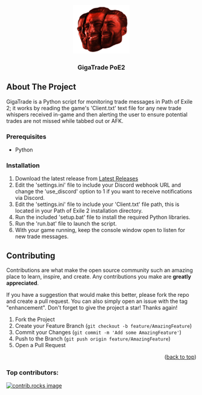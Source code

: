 <a id="readme-top"></a>
<!-- PROJECT LOGO -->
<br />
<div align="center">
  <a href="https://github.com/ImpliedThreat/GigaTrade-PoE2">
    <img src="images/gigavaal.png" alt="Logo" width="150" height="128">
  </a>

<h3 align="center">GigaTrade PoE2</h3>

</div>

<!-- ABOUT THE PROJECT -->
## About The Project

GigaTrade is a Python script for monitoring trade messages in Path of Exile 2; it works by reading the game's 'Client.txt' text file for any new trade whispers received in-game and then alerting the user to ensure potential trades are not missed while tabbed out or AFK.

### Prerequisites

* Python

### Installation

1. Download the latest release from [Latest Releases](https://github.com/ImpliedThreat/GigaTrade-PoE2/releases)
2. Edit the 'settings.ini' file to include your Discord webhook URL and change the 'use_discord' option to 1 if you want to receive notifications via Discord.
3. Edit the 'settings.ini' file to include your 'Client.txt' file path, this is located in your Path of Exile 2 installation directory.
4. Run the included 'setup.bat' file to install the required Python libraries.
5. Run the 'run.bat' file to launch the script.
6. With your game running, keep the console window open to listen for new trade messages.

<!-- CONTRIBUTING -->
## Contributing

Contributions are what make the open source community such an amazing place to learn, inspire, and create. Any contributions you make are **greatly appreciated**.

If you have a suggestion that would make this better, please fork the repo and create a pull request. You can also simply open an issue with the tag "enhancement".
Don't forget to give the project a star! Thanks again!

1. Fork the Project
2. Create your Feature Branch (`git checkout -b feature/AmazingFeature`)
3. Commit your Changes (`git commit -m 'Add some AmazingFeature'`)
4. Push to the Branch (`git push origin feature/AmazingFeature`)
5. Open a Pull Request

<p align="right">(<a href="#readme-top">back to top</a>)</p>

### Top contributors:

<a href="https://github.com/ImpliedThreat/GigaTrade-PoE2/graphs/contributors">
  <img src="https://contrib.rocks/image?repo=ImpliedThreat/GigaTrade-PoE2" alt="contrib.rocks image" />
</a>


<!-- MARKDOWN LINKS & IMAGES -->
<!-- https://www.markdownguide.org/basic-syntax/#reference-style-links -->
[contributors-shield]: https://img.shields.io/github/contributors/github_username/repo_name.svg?style=for-the-badge
[contributors-url]: https://github.com/ImpliedThreat/GigaTrade-PoE2/graphs/contributors
[forks-shield]: https://img.shields.io/github/forks/ImpliedThreat/GigaTrade-PoE2.svg?style=for-the-badge
[forks-url]: https://github.com/ImpliedThreat/GigaTrade-PoE2/network/members
[stars-shield]: https://img.shields.io/github/stars/ImpliedThreat/GigaTrade-PoE2.svg?style=for-the-badge
[stars-url]: https://github.com/ImpliedThreat/GigaTrade-PoE2/stargazers
[issues-shield]: https://img.shields.io/github/issues/ImpliedThreat/GigaTrade-PoE2.svg?style=for-the-badge
[issues-url]: https://github.com/ImpliedThreat/GigaTrade-PoE2/issues
[product-screenshot]: images/screenshot.png
